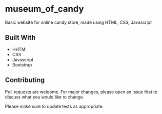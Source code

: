 # museum_of_candy
Basic website for online candy store, made using HTML, CSS, Javascript

## Built With

* HHTM
* CSS
* Javascript
* Bootstrap

## Contributing

Pull requests are welcome. For major changes, please open an issue first
to discuss what you would like to change.

Please make sure to update tests as appropriate.
